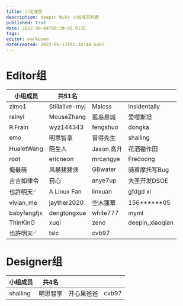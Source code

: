 ```yaml
---
title: 小组成员
description: deepin Wiki 小组成员列表
published: true
date: 2022-08-04T08:29:45.913Z
tags: 
editor: markdown
dateCreated: 2022-06-13T01:34:48.549Z
---
```


# Editor组
| 小组成员  | 共51名    |          |         |
| ----------- | ---------- | ---------- | ---------- |
| zimo1  | Stillalive-myj    | Maicss    | insidentally    |
| rainyl    | MouseZhang    | 孤岛悬城    | 	爱嘤斯坦    |
| R.Frain    | 	wyz144343    | fengshuo    | 	dongka    |
| 	emo    | 明思智享    | 	冒得先生    | shalling    |
| 	HualetWang    | 陌生人    | Jason.高升    |  	花酒锄作田   |
| root    | ericneon    | 	mrcangye    | Fredoong    |
| 俺最萌    | 风暴猪猪侠    | 	GBwater    | 骑着摩托写Bug    |
| 	吉吉如律令    | 葑心    | anye7up    | 大圣开发DSOE    |
| 也許明天╯    | 	A Linux Fan    | 	linxuan    | 	gfdgd xi    |
| vivian_me    | 	jayther2020    | 	空木蓮華    | 156******05    |
| babyfengfjx    | dengtongxue    | 	white777    | 	myml    |
|  	ThinKinG   | xuqi    | 	zeno    | deepin_xiaoqian    |
| 	也許明天╯    | tsic    | 	cvb97    |     |

# Designer组
| 小组成员  | 共4名    |          |         |
| ----------- | ---------- | ---------- | ---------- |
| shalling  | 明思智享    | 开心果爸爸    |   cvb97  |
